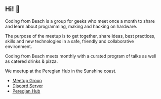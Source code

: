 ## Hi! 👋

Coding from Beach is a group for geeks who meet once a month to share and learn about programming, making and hacking on hardware.

The purpose of the meetup is to get together, share ideas, best practices, skills and new technologies in a safe, friendly and collaborative environment.

Coding from Beach meets monthly with a curated program of talks as well as catered drinks & pizza.

We meetup at the Peregian Hub in the Sunshine coast.

- [Meetup Group](https://github.com/codingfrombeach)
- [Discord Server](https://discord.com/channels/1202481809036673024/1202481809540128780)
- [Peregian Hub](https://www.peregianhub.com.au/connect/technologists/)


